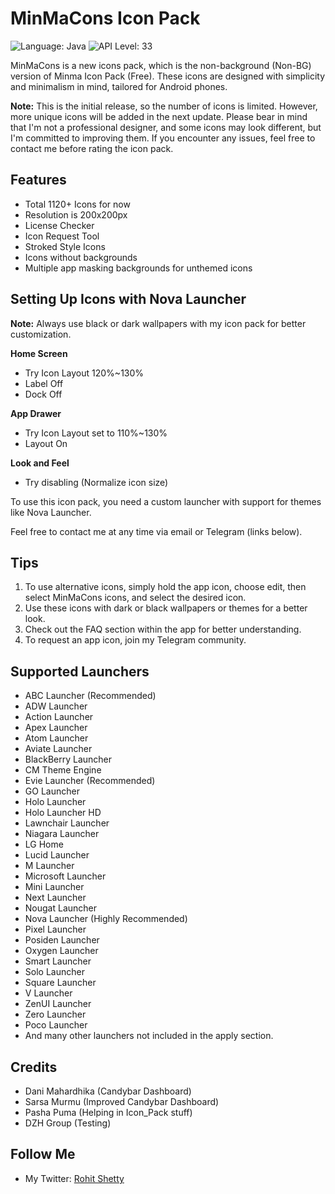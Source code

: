 # MinMaCons Icon Pack
![Language: Java](https://img.shields.io/badge/Language-Java-blue)
![API Level: 33](https://img.shields.io/badge/API%20Level-33-brightgreen)

MinMaCons is a new icons pack, which is the non-background (Non-BG) version of Minma Icon Pack (Free). These icons are designed with simplicity and minimalism in mind, tailored for Android phones.

**Note:** This is the initial release, so the number of icons is limited. However, more unique icons will be added in the next update. Please bear in mind that I'm not a professional designer, and some icons may look different, but I'm committed to improving them. If you encounter any issues, feel free to contact me before rating the icon pack.

## Features
- Total 1120+ Icons for now
- Resolution is 200x200px
- License Checker
- Icon Request Tool
- Stroked Style Icons
- Icons without backgrounds
- Multiple app masking backgrounds for unthemed icons

## Setting Up Icons with Nova Launcher

**Note:** Always use black or dark wallpapers with my icon pack for better customization.

**Home Screen**
- Try Icon Layout 120%~130%
- Label Off
- Dock Off

**App Drawer**
- Try Icon Layout set to 110%~130%
- Layout On

**Look and Feel**
- Try disabling (Normalize icon size)

To use this icon pack, you need a custom launcher with support for themes like Nova Launcher.

Feel free to contact me at any time via email or Telegram (links below).

## Tips
1. To use alternative icons, simply hold the app icon, choose edit, then select MinMaCons icons, and select the desired icon.
2. Use these icons with dark or black wallpapers or themes for a better look.
3. Check out the FAQ section within the app for better understanding.
4. To request an app icon, join my Telegram community.

## Supported Launchers
- ABC Launcher (Recommended)
- ADW Launcher
- Action Launcher
- Apex Launcher
- Atom Launcher
- Aviate Launcher
- BlackBerry Launcher
- CM Theme Engine
- Evie Launcher (Recommended)
- GO Launcher
- Holo Launcher
- Holo Launcher HD
- Lawnchair Launcher
- Niagara Launcher
- LG Home
- Lucid Launcher
- M Launcher
- Microsoft Launcher
- Mini Launcher
- Next Launcher
- Nougat Launcher
- Nova Launcher (Highly Recommended)
- Pixel Launcher
- Posiden Launcher
- Oxygen Launcher
- Smart Launcher
- Solo Launcher
- Square Launcher
- V Launcher
- ZenUI Launcher
- Zero Launcher
- Poco Launcher
- And many other launchers not included in the apply section.

## Credits
- Dani Mahardhika (Candybar Dashboard)
- Sarsa Murmu (Improved Candybar Dashboard)
- Pasha Puma (Helping in Icon_Pack stuff)
- DZH Group (Testing)

## Follow Me
- My Twitter: [Rohit Shetty](https://twitter.com/therohitshetty)


